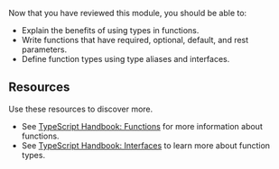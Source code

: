 Now that you have reviewed this module, you should be able to:

- Explain the benefits of using types in functions.
- Write functions that have required, optional, default, and rest parameters.
- Define function types using type aliases and interfaces.

## Resources

Use these resources to discover more.

- See [TypeScript Handbook: Functions](https://www.typescriptlang.org/docs/handbook/functions.html) for more information about functions.
- See [TypeScript Handbook: Interfaces](https://www.typescriptlang.org/docs/handbook/interfaces.html) to learn more about function types.

